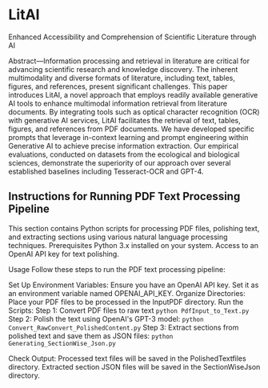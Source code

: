 # LitAI
Enhanced Accessibility and Comprehension of Scientific Literature through AI 

Abstract—Information processing and retrieval in literature
are critical for advancing scientific research and knowledge
discovery. The inherent multimodality and diverse formats of
literature, including text, tables, figures, and references, present
significant challenges. This paper introduces LitAI, a novel
approach that employs readily available generative AI tools to
enhance multimodal information retrieval from literature documents. By integrating tools such as optical character recognition
(OCR) with generative AI services, LitAI facilitates the retrieval
of text, tables, figures, and references from PDF documents. We
have developed specific prompts that leverage in-context learning
and prompt engineering within Generative AI to achieve precise
information extraction. Our empirical evaluations, conducted on
datasets from the ecological and biological sciences, demonstrate
the superiority of our approach over several established baselines
including Tesseract-OCR and GPT-4.


## Instructions for Running PDF Text Processing Pipeline

This section contains Python scripts for processing PDF files, polishing text, and extracting sections using various natural language processing techniques.
Prerequisites
    Python 3.x installed on your system.
    Access to an OpenAI API key for text polishing.

Usage
Follow these steps to run the PDF text processing pipeline:

Set Up Environment Variables:
Ensure you have an OpenAI API key. Set it as an environment variable named OPENAI_API_KEY.
Organize Directories:
Place your PDF files to be processed in the InputPDF directory.
Run the Scripts:
Step 1: Convert PDF files to raw text 
        `python PdfInput_to_Text.py`
Step 2: Polish the text using OpenAI's GPT-3 model:
        `python Convert_RawConvert_PolishedContent.py`
Step 3: Extract sections from polished text and save them as JSON files:
        `python Generating_SectionWise_Json.py`

Check Output:
Processed text files will be saved in the PolishedTextfiles directory.
Extracted section JSON files will be saved in the SectionWiseJson directory.




